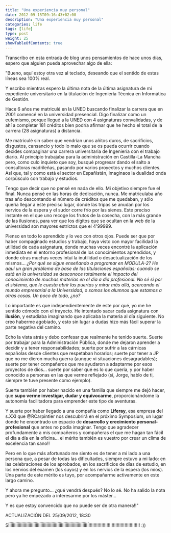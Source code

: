 ```yaml
---
title: "Una experiencia muy personal"
date: 2012-09-15T09:16:43+02:00
description: "Una experiencia muy personal"
categories: life
tags: [life]
type: post
weight: 25
showTableOfContents: true
---
```


Transcribo en esta entrada de blog unos pensamientos de hace unos días, espero que alguien pueda aprovechar algo de ella:

"Bueno, aquí estoy otra vez al teclado, deseando que el sentido de estas líneas sea 100% real.

Y escribo mientras espero la última nota de la última asignatura de mi expediente universitario en la titulación de Ingeniería Técnica en Informática de Gestión.

Hace 6 años me matriculé en la UNED buscando finalizar la carrera que en 2001 comencé en la universidad presencial. Digo finalizar como un eufemismo, porque llegué a la UNED con 4 asignaturas convalidadas, y de ahí a completar 181 créditos bien podría afirmar que he hecho el total de la carrera (28 asignaturas) a distancia.

Me matriculé sin saber que vendrían unos añitos duros, de sacrificios, disgustos, cansancio y todo lo malo que se os pueda ocurrir cuando decides compaginar una carrera universitaria de Ingeniería con el trabajo diario. Al principio trabajaba para la administración en Castilla-La Mancha pero, como culo inquieto que soy, busqué progresar dando el salto a consultoras madrileñas, pasando por varios proyectos y muchos clientes. Así que, tal y como está el sector en Españistán, imaginaos la dualidad onda corpúsculo con trabajo y estudios.

Tengo que decir que no pensé en nada de ello. Mi objetivo siempre fue el final. Nunca pensé en las horas de dedicación, nunca. Me matriculaba año tras año descontando el número de créditos que me quedaban, y sólo quería llegar a este preciso lugar, donde las tripas se anudan por los nervios de la espera y el sudor corre frío por las sienes. Este preciso instante en el que uno recoge los frutos de la cosecha, con la más grande de las ilusiones, para ver que los dígitos que se ocultan en la web de la universidad son mayores estrictos que el 4'99999.

Pienso en todo lo aprendido y lo veo con otros ojos. Puede ser que por haber compaginado estudios y trabajo, haya visto con mayor facilidad la utilidad de cada asignatura, donde muchas veces encontré la aplicación inmediata en el entorno profesional de los conocimientos aprendidos, y donde otras muchas veces intuí la inutilidad o desactualización de los mismos... _¿Por qué se sigue enseñando a programar en MODULA-2? He aquí un gran problema de base de las titulaciones españolas: cuando se está en la universidad se desconoce totalmente el impacto del conocimiento de muchas materias en el día a día profesional. No sé si por el sistema, que le cuesta abrir las puertas y mirar más allá, acercando el mundo empresarial a la Universidad, o somos los alumnos que estamos a otras cosas. Un poco de todo, ¿no?_

Lo importante es que independientemente de este por qué, yo me he sentido cómodo con el trayecto. He intentado sacar cada asignatura con **ilusión**, y estudiaba imaginando que aplicaba la materia al día siguiente. No creo haberme agobiado, y esto sin lugar a dudas hizo más fácil superar la parte negativa del camino.

Echo la vista atrás y debo confesar que realmente he tenido suerte. Suerte por trabajar para la Administración Pública, donde me dejaron aprender a decidir y a tener responsabilidades; suerte por sufrir a las cárnicas españolas desde clientes que respetaban horarios; suerte por tener a JP que no me dieron mucha guerra (aunque vi situaciones desagradables); suerte por tener compañeros que me ayudaron a adaptarme por esos proyectos de dios... suerte por saber qué es lo que quería, y por haber conocido a personas en las que verme reflejado (sí, Jorge, hablo de ti, siempre te tuve presente como ejemplo).

Suerte también por haber nacido en una familia que siempre me dejó hacer, que **supo verme investigar, dudar y equivocarme**, proporcionándome la autonomía facilitadora para emprender este tipo de aventuras.

Y suerte por haber llegado a una compañia como **Liferay**, esa empresa del s.XXI que @RCarpintier nos descubrirá en el próximo Symposium, un lugar donde he encontrado un espacio de **desarrollo y crecimiento personal-profesional** que antes no podía imaginar. Tengo que agradecer profundamente a mis compañeros y compañeras el que me hagan tan fácil el día a día en la oficina... el mérito también es vuestro por crear un clima de excelencia tan sano!!

Pero en lo que más afortunado me siento es de tener a mi lado a una persona que, a pesar de todas las dificultades, siempre estuvo a mi lado: en las celebraciones de los aprobados, en los sacrificios de días de estudio, en los nervios del examen (los suyos) y en los nervios de la espera (los míos). Una parte de este mérito es tuyo, por acompañarme activamente en este largo camino.

Y ahora me pregunto... ¿qué vendrá después? No lo sé. No ha salido la nota pero ya he empezado a interesarme por los máster...

Y es que estoy convencido que no puede ser de otra manera!!"

 
ACTUALIZACIÓN DEL 25/09/2012, 18:30

SÍÍÍÍÍÍÍÍÍÍÍÍÍÍÍÍÍÍÍÍÍÍÍÍÍÍÍÍÍÍÍÍÍÍÍÍÍÍÍÍÍÍÍÍÍÍÍÍÍÍÍÍÍÍÍÍÍÍÍÍÍÍÍÍÍÍÍ!!!!!!!!!!!!!!!!!!!!!!!!!!!!!!!!!!!!!!!! :))